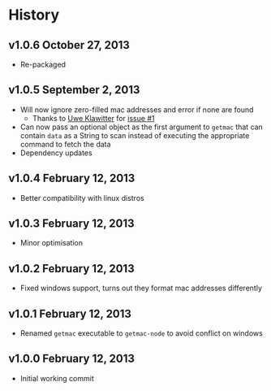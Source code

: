 # History

## v1.0.6 October 27, 2013
- Re-packaged

## v1.0.5 September 2, 2013
- Will now ignore zero-filled mac addresses and error if none are found
	- Thanks to [Uwe Klawitter](https://github.com/uklawitter) for [issue #1](https://github.com/bevry/getmac/issues/1)
- Can now pass an optional object as the first argument to `getmac` that can contain `data` as a String to scan instead of executing the appropriate command to fetch the data
- Dependency updates

## v1.0.4 February 12, 2013
- Better compatibility with linux distros

## v1.0.3 February 12, 2013
- Minor optimisation

## v1.0.2 February 12, 2013
- Fixed windows support, turns out they format mac addresses differently

## v1.0.1 February 12, 2013
- Renamed `getmac` executable to `getmac-node` to avoid conflict on windows

## v1.0.0 February 12, 2013
- Initial working commit
